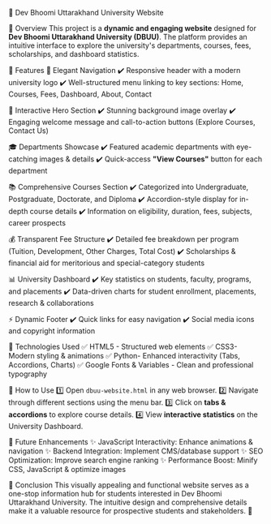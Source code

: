 📌 Dev Bhoomi Uttarakhand University Website

🌟 Overview
This project is a **dynamic and engaging website** designed for **Dev Bhoomi Uttarakhand University (DBUU)**. The platform provides an intuitive interface to explore the university's departments, courses, fees, scholarships, and dashboard statistics.

🚀 Features
🔹 Elegant Navigation
✔️ Responsive header with a modern university logo
✔️ Well-structured menu linking to key sections: Home, Courses, Fees, Dashboard, About, Contact

🎯 Interactive Hero Section
✔️ Stunning background image overlay
✔️ Engaging welcome message and call-to-action buttons (Explore Courses, Contact Us)

🎓 Departments Showcase
✔️ Featured academic departments with eye-catching images & details
✔️ Quick-access **"View Courses"** button for each department

📚 Comprehensive Courses Section
✔️ Categorized into Undergraduate, Postgraduate, Doctorate, and Diploma
✔️ Accordion-style display for in-depth course details
✔️ Information on eligibility, duration, fees, subjects, career prospects

💰 Transparent Fee Structure
✔️ Detailed fee breakdown per program (Tuition, Development, Other Charges, Total Cost)
✔️ Scholarships & financial aid for meritorious and special-category students

📊 University Dashboard
✔️ Key statistics on students, faculty, programs, and placements
✔️ Data-driven charts for student enrollment, placements, research & collaborations

⚡ Dynamic Footer
✔️ Quick links for easy navigation
✔️ Social media icons and copyright information

🔧 Technologies Used
✅ HTML5 - Structured web elements
✅ CSS3- Modern styling & animations
✅ Python- Enhanced interactivity (Tabs, Accordions, Charts)
✅ Google Fonts & Variables - Clean and professional typography

📖 How to Use
1️⃣ Open `dbuu-website.html` in any web browser.
2️⃣ Navigate through different sections using the menu bar.
3️⃣ Click on **tabs & accordions** to explore course details.
4️⃣ View **interactive statistics** on the University Dashboard.

🔮 Future Enhancements
✨ JavaScript Interactivity: Enhance animations & navigation
✨ Backend Integration: Implement CMS/database support
✨ SEO Optimization: Improve search engine ranking
✨ Performance Boost: Minify CSS, JavaScript & optimize images

🎯 Conclusion
This visually appealing and functional website serves as a one-stop information hub for students interested in Dev Bhoomi Uttarakhand University. The intuitive design and comprehensive details make it a valuable resource for prospective students and stakeholders. 🚀
